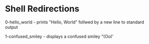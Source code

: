 # Shell Redirections

0-hello_world - prints "Hello, World" follwed by a new line to standard output

1-confused_smiley - displays a confused smiley "(Oo)'
